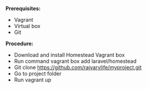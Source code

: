 **Prerequisites:**
- Vagrant
- Virtual box
- Git


**Procedure:**
- Download and install Homestead Vagrant box
- Run command vagrant box add laravel/homestead
- Git clone https://github.com/rajyarvlife/myproject.git
- Go to project folder
- Run vagrant up
